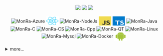 <!--Hello
<h2><img src="https://emojis.slackmojis.com/emojis/images/1531849430/4246/blob-sunglasses.gif?1531849430" width="30"/> Hi 👋 , I'm MonRá! <img src="https://media.giphy.com/media/12oufCB0MyZ1Go/giphy.gif" width="50"></h2>
-->

<div>
  </p>
  <div align="center">
   <a href="https://www.facebook.com/ramon.chaib" target="_blank"><img src="https://img.shields.io/badge/-Facebook-%230077B5?style=for-the-badge&logo=facebook&logoColor=white" target="_blank"></a> 
  <a href="https://www.instagram.com/monrapps/" target="_blank"><img src="https://img.shields.io/badge/-Instagram-%23E4405F?style=for-the-badge&logo=instagram&logoColor=white" target="_blank"></a>
  <a href="https://www.linkedin.com/in/ramon-chaib-27007635/" target="_blank"><img src="https://img.shields.io/badge/-LinkedIn-%230077B5?style=for-the-badge&logo=linkedin&logoColor=white" target="_blank"></a>   
</div>
  
 <div style="display: inline_block" align="center"><br>
  <img align="center" alt="MonRa-Azure" height="30" width="40" src="https://cdn.jsdelivr.net/gh/devicons/devicon/icons/azure/azure-original.svg">
  <img align="center" alt="MonRa-React" height="30" width="40" src="https://raw.githubusercontent.com/devicons/devicon/master/icons/react/react-original.svg">
  <img align="center" alt="MonRa-NodeJs" height="30" width="40" src="https://cdn.jsdelivr.net/gh/devicons/devicon/icons/nodejs/nodejs-original.svg">
  <img align="center" alt="MonRa-Js" height="30" width="40" src="https://raw.githubusercontent.com/devicons/devicon/master/icons/javascript/javascript-original.svg">     <img align="center" alt="MonRa-Ts" height="30" width="40" src="https://raw.githubusercontent.com/devicons/devicon/master/icons/typescript/typescript-original.svg">
  <img align="center" alt="MonRa-Java" height="30" width="40" src="https://cdn.jsdelivr.net/gh/devicons/devicon/icons/java/java-original.svg">
  <img align="center" alt="MonRa-C" height="30" width="40" src="https://cdn.jsdelivr.net/gh/devicons/devicon/icons/c/c-original.svg">
  <img align="center" alt="MonRa-CS" height="30" width="40" src="https://cdn.jsdelivr.net/gh/devicons/devicon/icons/csharp/csharp-original.svg">
  <img align="center" alt="MonRa-Cpp" height="30" width="40" src="https://cdn.jsdelivr.net/gh/devicons/devicon/icons/cplusplus/cplusplus-original.svg">
  <img align="center" alt="MonRa-QT" height="30" width="40" src="https://cdn.jsdelivr.net/gh/devicons/devicon/icons/qt/qt-original.svg">
  <img align="center" alt="MonRa-Linux" height="30" width="40" src="https://cdn.jsdelivr.net/gh/devicons/devicon/icons/linux/linux-original.svg">
  <img align="center" alt="MonRa-Mysql" height="30" width="40" src="https://cdn.jsdelivr.net/gh/devicons/devicon/icons/mysql/mysql-original.svg">
  <img align="center" alt="MonRa-Docker" height="30" width="40" src="https://cdn.jsdelivr.net/gh/devicons/devicon/icons/docker/docker-original.svg">  
  <img align="center" alt="MonRa-Android" height="30" width="40" src="https://github.com/devicons/devicon/blob/master/icons/android/android-original.svg">
  
</div>
</a>

</br>
<!--
[![github activity graph](https://activity-graph.herokuapp.com/graph?username=monrapps&theme=chartreuse-dark)](https://github.com/monrapps/)
-->
<div>
<details>
      <summary>more...</summary>
      
<!--
### <img src="https://media.giphy.com/media/VgCDAzcKvsR6OM0uWg/giphy.gif" width="50"> A little more about me...  

```javascript
const monra = {
    pronouns: "He" | "Him",
    code: ["any"],
    askMeAbout: ["any"],
    technologies: {
        backEnd: {
            js: ["any"],
        },
        mobileApp: {
            native: ["Android Development"]
        },
        devOps: ["AWS", "Docker🐳", "Route53", "Nginx"],
        databases: ["mongo", "MySql", "sqlite"],
        misc: ["Firebase", "Socket.IO", "selenium", "open-cv", "php", "SuiteApp"]
    },
    architecture: ["Serverless Architecture", "Progressive web applications", "Single page applications"],
    currentFocus: "Building Robots to ease opertations",
    funFact: "There are two ways to write error-free programs; only the third one works"
};
```
-->

---
<!--START_SECTION:waka-->
![Code Time](http://img.shields.io/badge/Code%20Time-771%20hrs%2053%20mins-blue)

![Profile Views](http://img.shields.io/badge/Profile%20Views-0-blue)

![Lines of code](https://img.shields.io/badge/From%20Hello%20World%20I%27ve%20Written-3.0%20million%20lines%20of%20code-blue)

**🐱 My GitHub Data** 

> 📦 40.8 kB Used in GitHub's Storage 
 > 
> 🚫 Not Opted to Hire
 > 
> 📜 24 Public Repositories 
 > 
> 🔑 18 Private Repositories 
 > 
**I'm an Early 🐤** 

```text
🌞 Morning                8412 commits        █████████░░░░░░░░░░░░░░░░   35.22 % 
🌆 Daytime                11235 commits       ████████████░░░░░░░░░░░░░   47.04 % 
🌃 Evening                3503 commits        ████░░░░░░░░░░░░░░░░░░░░░   14.67 % 
🌙 Night                  733 commits         █░░░░░░░░░░░░░░░░░░░░░░░░   03.07 % 
```
📅 **I'm Most Productive on Thursday** 

```text
Monday                   4486 commits        █████░░░░░░░░░░░░░░░░░░░░   18.78 % 
Tuesday                  4489 commits        █████░░░░░░░░░░░░░░░░░░░░   18.80 % 
Wednesday                4648 commits        █████░░░░░░░░░░░░░░░░░░░░   19.46 % 
Thursday                 5116 commits        █████░░░░░░░░░░░░░░░░░░░░   21.42 % 
Friday                   3174 commits        ███░░░░░░░░░░░░░░░░░░░░░░   13.29 % 
Saturday                 1182 commits        █░░░░░░░░░░░░░░░░░░░░░░░░   04.95 % 
Sunday                   788 commits         █░░░░░░░░░░░░░░░░░░░░░░░░   03.30 % 
```


📊 **This Week I Spent My Time On** 

```text
🕑︎ Time Zone: America/Sao_Paulo

💬 Programming Languages: 
TypeScript               4 hrs 22 mins       █████████░░░░░░░░░░░░░░░░   36.40 % 
Markdown                 4 hrs 1 min         ████████░░░░░░░░░░░░░░░░░   33.54 % 
C                        1 hr 39 mins        ███░░░░░░░░░░░░░░░░░░░░░░   13.86 % 
Other                    1 hr 4 mins         ██░░░░░░░░░░░░░░░░░░░░░░░   08.96 % 
Bash                     25 mins             █░░░░░░░░░░░░░░░░░░░░░░░░   03.53 % 

🔥 Editors: 
VS Code                  12 hrs              █████████████████████████   100.00 % 

🐱‍💻 Projects: 
Markdown                 4 hrs 27 mins       █████████░░░░░░░░░░░░░░░░   37.12 % 
wlm-backend              4 hrs 15 mins       █████████░░░░░░░░░░░░░░░░   35.43 % 
wlm-esp32                1 hr 43 mins        ████░░░░░░░░░░░░░░░░░░░░░   14.30 % 
wlm-infra                38 mins             █░░░░░░░░░░░░░░░░░░░░░░░░   05.35 % 
wlm-frontend             34 mins             █░░░░░░░░░░░░░░░░░░░░░░░░   04.75 % 

💻 Operating System: 
Windows                  6 hrs 32 mins       ██████████████░░░░░░░░░░░   54.47 % 
WSL                      5 hrs 28 mins       ███████████░░░░░░░░░░░░░░   45.53 % 
```

**I Mostly Code in C** 

```text
C                        9 repos             ████░░░░░░░░░░░░░░░░░░░░░   17.65 % 
C++                      8 repos             ████░░░░░░░░░░░░░░░░░░░░░   15.69 % 
HTML                     4 repos             ██░░░░░░░░░░░░░░░░░░░░░░░   07.84 % 
TypeScript               4 repos             ██░░░░░░░░░░░░░░░░░░░░░░░   07.84 % 
Python                   2 repos             █░░░░░░░░░░░░░░░░░░░░░░░░   03.92 % 
```



**Timeline**

![Lines of Code chart](https://raw.githubusercontent.com/monrapps/monrapps/master/assets/bar_graph.png)


 Last Updated on 03/09/2024 06:56:22 UTC
<!--END_SECTION:waka-->
